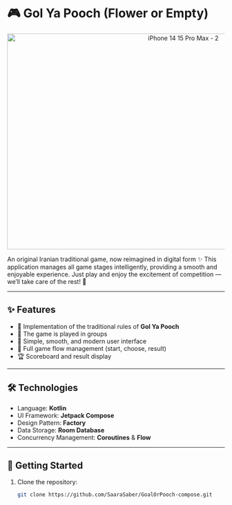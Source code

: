 # 🎮 Gol Ya Pooch (Flower or Empty)
<p align="center">
<img width="800" height="500" alt="iPhone 14   15 Pro Max - 2" src="https://github.com/user-attachments/assets/689858ec-ddcc-42ed-9794-d5f734507941" />
</p>
An original Iranian traditional game, now reimagined in digital form ✨  
This application manages all game stages intelligently, providing a smooth and enjoyable experience.  
Just play and enjoy the excitement of competition — we’ll take care of the rest! 🚀

---

## ✨ Features
- 🎲 Implementation of the traditional rules of **Gol Ya Pooch**
- 👥 The game is played in groups
- 📱 Simple, smooth, and modern user interface
- 🔔 Full game flow management (start, choose, result)
- 🏆 Scoreboard and result display

---

## 🛠 Technologies
- Language: **Kotlin**
- UI Framework: **Jetpack Compose**
- Design Pattern: **Factory**
- Data Storage: **Room Database**
- Concurrency Management: **Coroutines** & **Flow**

---

## 🚀 Getting Started
1. Clone the repository:
   ```bash
   git clone https://github.com/SaaraSaber/GoalOrPooch-compose.git
